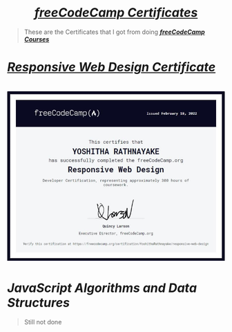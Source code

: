 # <div align="center"><a href="https://www.freecodecamp.org/YoshithaRathnayake"><b><i>freeCodeCamp Certificates</i></b></a></div>

> These are the Certificates that I got from doing <a href="https://www.freecodecamp.org/YoshithaRathnayake"><b><i>freeCodeCamp Courses</i></b></a> 

# 
# <a href="https://www.freecodecamp.org/certification/yoshitharathnayake/responsive-web-design"><b><i>Responsive Web Design Certificate</i></b></a>
#
# <div align="center"><img src="freeCodeCamp Certificate.jpeg"></div>

#
#
# <b><i>JavaScript Algorithms and Data Structures</i></b></a>

> Still not done


